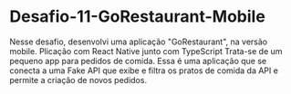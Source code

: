 # Desafio-11-GoRestaurant-Mobile

Nesse desafio, desenvolvi uma aplicação "GoRestaurant", na versão mobile. Plicação com React Native junto com TypeScript
Trata-se de um pequeno app para pedidos de comida.
Essa é uma aplicação que se conecta a uma Fake API que exibe e filtra os pratos de comida da API e permite  a criação de novos pedidos.
